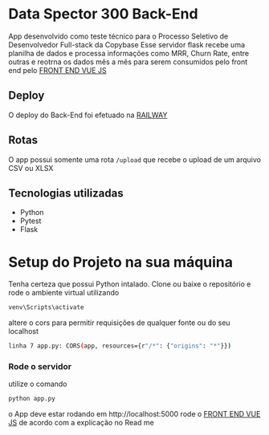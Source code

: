 # Data Spector 300 Back-End
 App desenvolvido como teste técnico para o Processo Seletivo de Desenvolvedor Full-stack da Copybase
 Esse servidor flask recebe uma planilha de dados e processa informações como MRR, Churn Rate, entre outras e reotrna os dados mês a mês para serem consumidos pelo front end pelo [FRONT END VUE JS](https://github.com/mateus-gotardi/data-spector-300-vue)

## Deploy
 O deploy do Back-End foi efetuado na [RAILWAY](https://railway.app/)

## Rotas
 O app possui somente uma rota `/upload` que recebe o upload de um arquivo CSV ou XLSX

## Tecnologias utilizadas
 - Python
 - Pytest
 - Flask

# Setup do Projeto na sua máquina
 Tenha certeza que possui Python intalado.
 Clone ou baixe o repositório e rode o ambiente virtual utilizando
  
```sh
venv\Scripts\activate
```
altere o cors para permitir requisições de qualquer fonte ou do seu localhost
```sh
linha 7 app.py: CORS(app, resources={r"/*": {"origins": "*"}})
```
### Rode o servidor
utilize o comando
```sh
python app.py
```
o App deve estar rodando em http://localhost:5000
rode o [FRONT END VUE JS](https://github.com/mateus-gotardi/data-spector-300-vue) de acordo com a explicação no Read me
